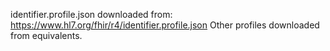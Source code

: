 identifier.profile.json downloaded from:
https://www.hl7.org/fhir/r4/identifier.profile.json
Other profiles downloaded from equivalents.